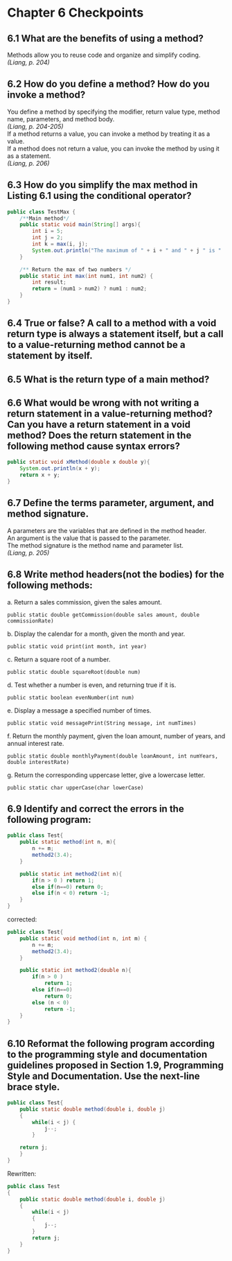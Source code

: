 # Chapter 6 Checkpoints 

## 6.1 What are the benefits of using a method? 
Methods allow you to reuse code and organize and simplify coding.  
*(Liang, p. 204)*   

## 6.2 How do you define a method? How do you invoke a method?  
You define a method by specifying the modifier, return value type, method name, parameters, and method body.  
*(Liang, p. 204-205)*  
If a method returns a value, you can invoke a method by treating it as a value.  
If a method does not return a value, you can invoke the method by using it as a statement.  
*(Liang, p. 206)*

## 6.3 How do you simplify the max method in Listing 6.1 using the conditional operator?  
```Java
public class TestMax {
	/**Main method*/
	public static void main(String[] args){
		int i = 5;
		int j = 2;
		int k = max(i, j);
		System.out.println("The maximum of " + i + " and " + j " is "  + k);
	}

	/** Return the max of two numbers */
	public static int max(int num1, int num2) {
		int result;
		return = (num1 > num2) ? num1 : num2;
	}
}
```

## 6.4 True or false? A call to a method with a void return type is always a statement itself, but a call to a value-returning method cannot be a statement by itself. 


## 6.5 What is the return type of a main method?  

## 6.6 What would be wrong with not writing a return statement in a value-returning method? Can you have a return statement in a void method? Does the return statement in the following method cause syntax errors?
```Java
public static void xMethod(double x double y){
	System.out.println(x + y);
	return x + y;
}
```

## 6.7 Define the terms parameter, argument, and method signature.  
A parameters are the variables that are defined in the method header.  
An argument is the value that is passed to the parameter.  
The method signature is the method name and parameter list.  
*(Liang, p. 205)*  

## 6.8 Write method headers(not the bodies) for the following methods:  
a. Return a sales commission, given the sales amount.
```
public static double getCommission(double sales amount, double commissionRate)
```
b. Display the calendar for a month, given the month and year.  
```
public static void print(int month, int year)
```
c. Return a square root of a number. 
```
public static double squareRoot(double num)
``` 
d. Test whether a number is even, and returning true if it is.  
```
public static boolean evenNumber(int num)
```
e. Display a message a specified number of times.  
```
public static void messagePrint(String message, int numTimes)
```
f. Return the monthly payment, given the loan amount, number of years, and annual interest rate. 
```
public static double monthlyPayment(double loanAmount, int numYears, double interestRate)
``` 
g. Return the corresponding uppercase letter, give a lowercase letter.  
```
public static char upperCase(char lowerCase)
```

## 6.9 Identify and correct the errors in the following program:  
```Java
public class Test{
	public static method(int n, m){
		n += m;
		method2(3.4);
	}

	public static int method2(int n){
		if(n > 0 ) return 1;
		else if(n==0) return 0;
		else if(n < 0) return -1;
	}
}
```
corrected:
```Java
public class Test{
	public static void method(int n, int m) {
		n += m;
		method2(3.4);
	}

	public static int method2(double n){
		if(n > 0 ) 
			return 1;
		else if(n==0) 
			return 0;
		else (n < 0) 
			return -1;
	}
}
```

## 6.10 Reformat the following program according to the programming style and documentation guidelines proposed in Section 1.9, Programming Style and Documentation. Use the next-line brace style.
```Java
public class Test{
	public static double method(double i, double j)
	{
		while(i < j) {
			j--;
		}

	return j;
	}
}
```
Rewritten:
```Java
public class Test
{
	public static double method(double i, double j)
	{
		while(i < j)
		{
			j--;
		}
		return j;
	}
}

```





















